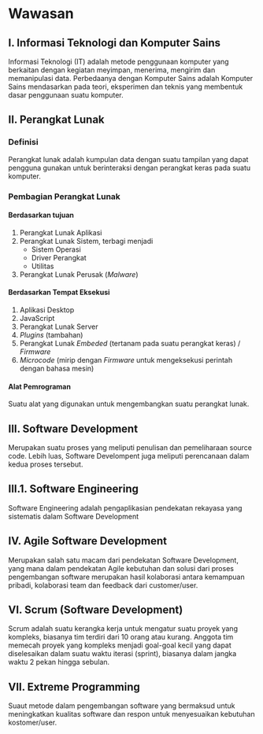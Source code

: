 # Wawasan

## I. Informasi Teknologi dan Komputer Sains

Informasi Teknologi (IT) adalah metode  penggunaan komputer yang berkaitan dengan kegiatan meyimpan, menerima, mengirim dan memanipulasi data. Perbedaanya dengan Komputer Sains adalah Komputer Sains mendasarkan pada teori, eksperimen dan teknis yang membentuk dasar penggunaan suatu komputer.

## II. Perangkat Lunak

### Definisi

Perangkat lunak adalah kumpulan data dengan suatu tampilan yang dapat pengguna gunakan untuk berinteraksi dengan perangkat keras pada suatu komputer. 

### Pembagian Perangkat Lunak

#### Berdasarkan tujuan

1. Perangkat Lunak Aplikasi
2. Perangkat Lunak Sistem, terbagi menjadi
	* Sistem Operasi
	* Driver Perangkat
	* Utilitas
3. Perangkat Lunak Perusak (*Malware*)

#### Berdasarkan Tempat Eksekusi

1. Aplikasi Desktop
2. JavaScript
3. Perangkat Lunak Server
4. *Plugins* (tambahan)
5. Perangkat Lunak *Embeded* (tertanam pada suatu perangkat keras) / *Firmware*
6. *Microcode* (mirip dengan *Firmware* untuk mengeksekusi perintah dengan bahasa mesin)

#### Alat Pemrograman

Suatu alat yang digunakan untuk mengembangkan suatu perangkat lunak.

## III. Software Development

Merupakan suatu proses yang meliputi penulisan dan pemeliharaan source code. Lebih luas, Software Develompent juga meliputi perencanaan dalam kedua proses tersebut.

## III.1. Software Engineering

Software Engineering adalah pengaplikasian pendekatan rekayasa yang sistematis dalam Software Development

## IV. Agile Software Development

Merupakan salah satu macam dari pendekatan Software Development, yang mana dalam pendekatan Agile kebutuhan dan solusi dari proses pengembangan software merupakan hasil kolaborasi antara kemampuan pribadi, kolaborasi team dan feedback dari customer/user.

## VI. Scrum (Software Development)

Scrum adalah suatu kerangka kerja untuk mengatur suatu proyek yang kompleks, biasanya tim terdiri dari 10  orang atau kurang.
Anggota tim memecah proyek yang kompleks menjadi goal-goal kecil yang dapat diselesaikan dalam suatu waktu iterasi (sprint), biasanya dalam jangka waktu 2 pekan hingga sebulan.

## VII. Extreme Programming

Suaut metode dalam pengembangan software yang bermaksud untuk meningkatkan kualitas software dan respon untuk menyesuaikan kebutuhan kostomer/user.

